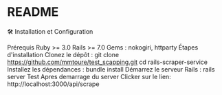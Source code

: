 # README

🛠️ Installation et Configuration

Prérequis
Ruby >= 3.0
Rails >= 7.0
Gems : nokogiri, httparty
Étapes d'installation
Clonez le dépôt : git clone https://github.com/mmtoure/test_scapping.git
cd rails-scraper-service
Installez les dépendances : bundle install
Démarrez le serveur Rails : rails server
Test
Apres demarrage du server
Clicker sur le lien: http://localhost:3000/api/scrape
